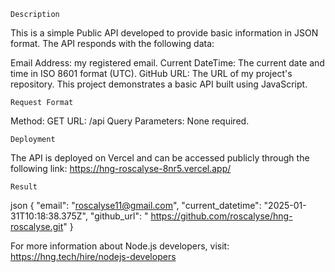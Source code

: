     Description
This is a simple Public API developed to provide basic information in JSON format.
The API responds with the following data:

Email Address: my registered email.
Current DateTime: The current date and time in ISO 8601 format (UTC).
GitHub URL: The URL of my project's repository.
This project demonstrates a basic API built using JavaScript. 

    Request Format
Method: GET
URL: /api
Query Parameters: None required.

    Deployment
The API is deployed on Vercel and can be accessed publicly through the following link:
https://hng-roscalyse-8nr5.vercel.app/

    Result
  json
{
  "email": "roscalyse11@gmail.com",
  "current_datetime": "2025-01-31T10:18:38.375Z",
  "github_url": "    https://github.com/roscalyse/hng-roscalyse.git"
}

For more information about Node.js developers, visit:
https://hng.tech/hire/nodejs-developers
